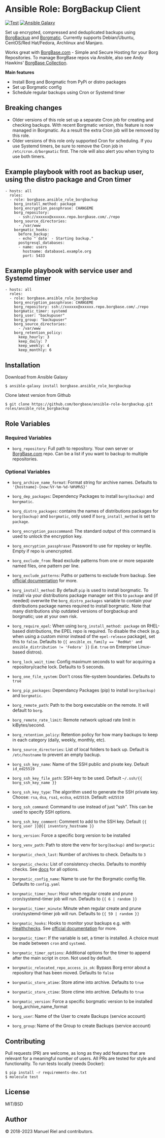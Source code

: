 # Ansible Role: BorgBackup Client

[![Test](https://github.com/borgbase/ansible-role-borgbackup/actions/workflows/main.yml/badge.svg)](https://github.com/borgbase/ansible-role-borgbackup/actions/workflows/main.yml) [![Ansible Galaxy](https://img.shields.io/ansible/role/d/borgbase/ansible_role_borgbackup?logo=ansible&color=5cbec1&label=Ansible%20Galaxy)](https://galaxy.ansible.com/ui/standalone/roles/borgbase/ansible_role_borgbackup/)

Set up encrypted, compressed and deduplicated backups using [BorgBackup](https://borgbackup.readthedocs.io/en/stable/) and [Borgmatic](https://github.com/witten/borgmatic). Currently supports Debian/Ubuntu, CentOS/Red Hat/Fedora, Archlinux and Manjaro.

Works great with [BorgBase.com](https://www.borgbase.com) - Simple and Secure Hosting for your Borg Repositories. To manage BorgBase repos via Ansible, also see Andy Hawkins' [BorgBase Collection](https://galaxy.ansible.com/adhawkins/borgbase).

**Main features**
- Install Borg and Borgmatic from PyPi or distro packages
- Set up Borgmatic config
- Schedule regular backups using Cron or Systemd timer

## Breaking changes
- Older versions of this role set up a separate Cron job for creating and checking
  backups. With recent Borgmatic version, this feature is now managed in Borgmatic.
  As a result the extra Cron job will be removed by this role.
- Older versions of this role only supported Cron for scheduling. If you use
  Systemd timers, be sure to remove the Cron job in `/etc/cron.d/borgmatic` first.
  The role will also alert you when trying to use both timers.

## Example playbook with root as backup user, using the distro package and Cron timer

```
- hosts: all
  roles:
  - role: borgbase.ansible_role_borgbackup
    borg_install_method: package
    borg_encryption_passphrase: CHANGEME
    borg_repository:
      - ssh://xxxxxx@xxxxxx.repo.borgbase.com/./repo
    borg_source_directories:
      - /var/www
    borgmatic_hooks:
      before_backup:
      - echo "`date` - Starting backup."
      postgresql_databases:
      - name: users
        hostname: database1.example.org
        port: 5433
```

## Example playbook with service user and Systemd timer

```
- hosts: all
  roles:
  - role: borgbase.ansible_role_borgbackup
    borg_encryption_passphrase: CHANGEME
    borg_repository: ssh://xxxxxx@xxxxxx.repo.borgbase.com/./repo
    borgmatic_timer: systemd
    borg_user: "backupuser"
    borg_group: "backupuser"
    borg_source_directories:
      - /var/www
    borg_retention_policy:
      keep_hourly: 3
      keep_daily: 7
      keep_weekly: 4
      keep_monthly: 6
```



## Installation

Download from Ansible Galaxy
```
$ ansible-galaxy install borgbase.ansible_role_borgbackup
```

Clone latest version from Github
```
$ git clone https://github.com/borgbase/ansible-role-borgbackup.git roles/ansible_role_borgbackup
```


## Role Variables

### Required Variables
- `borg_repository`: Full path to repository. Your own server or [BorgBase.com](https://www.borgbase.com) repo.
  Can be a list if you want to backup to multiple repositories.

### Optional Variables
- `borg_archive_name_format`: Format string for archive names. Defaults to `'{hostname}-{now:%Y-%m-%d-%H%M%S}'`
- `borg_dep_packages`: Dependency Packages to install `borg(backup)` and `borgmatic`.
- `borg_distro_packages`: contains the names of distributions packages for `borg(backup)` and `borgmatic`, only used if `borg_install_method` is set to `package`.
- `borg_encryption_passcommand`: The standard output of this command is used to unlock the encryption key.
- `borg_encryption_passphrase`: Password to use for repokey or keyfile. Empty if repo is unencrypted.
- `borg_exclude_from`: Read exclude patterns from one or more separate named files, one pattern per line.
- `borg_exclude_patterns`: Paths or patterns to exclude from backup. See [official documentation](https://borgbackup.readthedocs.io/en/stable/usage/help.html#borg-help-patterns) for more.
- `borg_install_method`: By default `pip` is used to install borgmatic. To install via your distributions package manager set this to `package` and (if needed) overwrite the `borg_distro_packages` variable to contain your distributions package names required to install borgmatic. Note that many distributions ship outdated versions of borgbackup and borgmatic; use at your own risk.
- `borg_require_epel`: When using `borg_install_method: package` on RHEL-based distributions, the EPEL repo is required. To disable the check (e.g. when using a custom mirror instead of the `epel-release` package), set this to `false`. Defaults to `{{ ansible_os_family == 'RedHat' and ansible_distribution != 'Fedora' }}` (i.e. `true` on Enterprise Linux-based distros).
- `borg_lock_wait_time`: Config maximum seconds to wait for acquiring a repository/cache lock. Defaults to 5 seconds.
- `borg_one_file_system`: Don't cross file-system boundaries. Defaults to `true`
- `borg_pip_packages`: Dependancy Packages (pip) to install `borg(backup)` and `borgmatic`.
- `borg_remote_path`: Path to the borg executable on the remote. It will default to `borg`.
- `borg_remote_rate_limit`: Remote network upload rate limit in kiBytes/second.
- `borg_retention_policy`: Retention policy for how many backups to keep in each category (daily, weekly, monthly, etc).
- `borg_source_directories`: List of local folders to back up. Default is `/etc/hostname` to prevent an empty backup.
- `borg_ssh_key_name`: Name of the SSH public and pivate key. Default `id_ed25519`
- `borg_ssh_key_file_path`: SSH-key to be used. Default `~/.ssh/{{ borg_ssh_key_name }}`
- `borg_ssh_key_type`: The algorithm used to generate the SSH private key. Choose: `rsa`, `dsa`, `rsa1`, `ecdsa`, `ed25519`. Default: `ed25519`
- `borg_ssh_command`: Command to use instead of just "ssh". This can be used to specify SSH options.
- `borg_ssh_key_comment`: Comment to add to the SSH key. Default `{{ borg_user }}@{{ inventory_hostname }}`
- `borg_version`: Force a specific borg version to be installed
- `borg_venv_path`: Path to store the venv for `borg(backup)` and `borgmatic`

- `borgmatic_check_last`: Number of archives to check. Defaults to `3`
- `borgmatic_checks`: List of consistency checks. Defaults to monthly checks. See [docs](https://torsion.org/borgmatic/docs/how-to/deal-with-very-large-backups/#check-frequency) for all options.
- `borgmatic_config_name`: Name to use for the Borgmatic config file. Defaults to `config.yaml`
- `borgmatic_timer_hour`: Hour when regular create and prune cron/systemd-timer job will run. Defaults to `{{ 6 | random }}`
- `borgmatic_timer_minute`: Minute when regular create and prune cron/systemd-timer job will run. Defaults to  `{{ 59 | random }}`
- `borgmatic_hooks`: Hooks to monitor your backups e.g. with [Healthchecks](https://healthchecks.io/). See [official documentation](https://torsion.org/borgmatic/docs/how-to/monitor-your-backups/) for more.
- `borgmatic_timer`: If the variable is set, a timer is installed. A choice must be made between `cron` and `systemd`.
- `borgmatic_timer_options`: Additional options for the timer to append after the main script in cron. Not used by default.
- `borgmatic_relocated_repo_access_is_ok`: Bypass Borg error about a repository that has been moved. Defaults to `false`
- `borgmatic_store_atime`: Store atime into archive. Defaults to `true`
- `borgmatic_store_ctime`: Store ctime into archive. Defaults to `true`
- `borgmatic_version`: Force a specific borgmatic version to be installed
borg_archive_name_format
- `borg_user`: Name of the User to create Backups (service account)
- `borg_group`: Name of the Group to create Backups (service account)


## Contributing

Pull requests (PR) are welcome, as long as they add features that are relevant for a meaningful number of users. All PRs are tested for style and functionality. To run tests locally (needs Docker):

```
$ pip install -r requirements-dev.txt
$ molecule test
```

## License

MIT/BSD

## Author

© 2018-2023 Manuel Riel and contributors.
